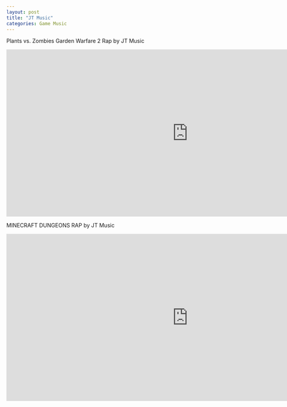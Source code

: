 ```yaml
---
layout: post
title: "JT Music"
categories: Game Music
---
```


Plants vs. Zombies Garden Warfare 2 Rap by JT Music

<iframe width="945" height="435" src="https://www.youtube.com/embed/eLm7CAiXTfU" frameborder="0" allow="accelerometer; autoplay; clipboard-write; encrypted-media; gyroscope; picture-in-picture" allowfullscreen></iframe>

MINECRAFT DUNGEONS RAP by JT Music

<iframe width="945" height="435" src="https://www.youtube.com/embed/U6EOQIrWBbA" frameborder="0" allow="accelerometer; autoplay; clipboard-write; encrypted-media; gyroscope; picture-in-picture" allowfullscreen></iframe>
